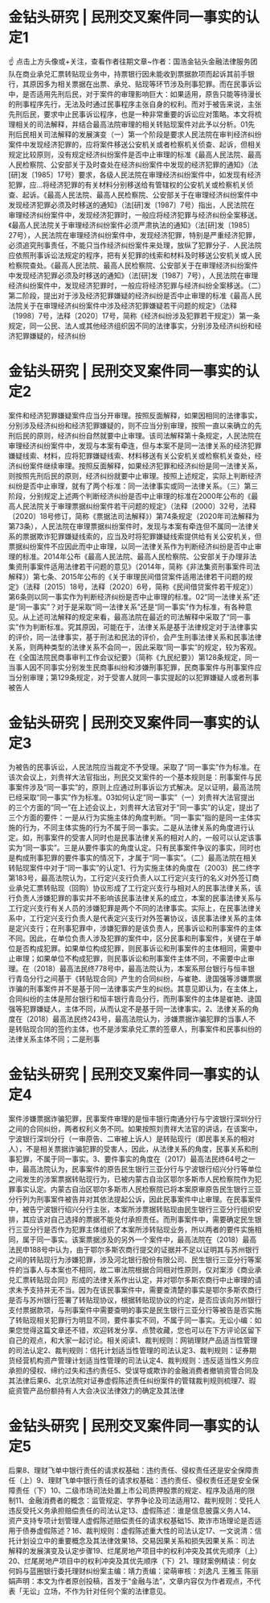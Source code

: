 # 金钻头研究 | 民刑交叉案件同一事实的认定1

☝ 点击上方头像或+关注，查看作者往期文章~作者：国浩金钻头金融法律服务团队在商业承兑汇票转贴现业务中，持票银行因未能收到票据款项而起诉其前手银行，其原因多为相关票据在出票、承兑、贴现等环节涉及刑事犯罪。而在民事诉讼中，是否适用先刑后民，对于案件的审理影响巨大：如果适用，原告只能等待漫长的刑事程序先行，无法及时通过民事程序主张自身的权利。而对于被告来说，主张先刑后民，要求中止民事诉讼程序，也是一种非常重要的诉讼应对策略。本文将梳理相关的司法解释，并结合最高法院审理的相关转贴现案件对此予以分析。01先刑后民相关司法解释的发展演变（一）第一个阶段是要求人民法院在审判经济纠纷案件中发现经济犯罪的，应将案件移送公安机关或者检察机关侦查、起诉，但相关规定比较原则，没有规定经济纠纷案件是否中止审理的标准《最高人民法院、最高人民检察院、公安部关于及时查处在经济纠纷案件中发现的经济犯罪的通知》（法[研]发〔1985〕17号）要求，各级人民法院在审理经济纠纷案件中，如发现有经济犯罪，应…将经济犯罪的有关材料分别移送给有管辖权的公安机关或检察机关侦查、起诉。《最高人民法院、最高人民检察院、公安部关于在审理经济纠纷案件中发现经济犯罪必须及时移送的通知》（法[研]发〔1987〕7号）指出，人民法院在审理经济纠纷案件中，发现经济犯罪时，一般应将经济犯罪与经济纠纷全案移送。《最高人民法院关于审理经济纠纷案件必须严肃执法的通知》（法[研]发〔1985〕27号），人民法院在审理经济纠纷案件中，发现经济犯罪，特别是严重经济犯罪，必须追究刑事责任，不能只当作经济纠纷案件来处理，放纵了犯罪分子．人民法院应依照刑事诉讼法规定的程序，把有关犯罪的线索和材料及时移送公安机关或人民检察院查处。《最高人民法院、最高人民检察院、公安部关于在审理经济纠纷案件中发现经济犯罪必须及时移送的通知》（法[研]发〔1987〕7号），人民法院在审理经济纠纷案件中，发现经济犯罪时，一般应将经济犯罪与经济纠纷全案移送。（二）第二阶段，提出对于涉及经济犯罪嫌疑的经济纠纷是否中止审理的标准《最高人民法院关于在审理经济纠纷案件中涉及经济犯罪嫌疑若干问题的规定》（法释〔1998〕7号，法释〔2020〕17号，简称《经济纠纷涉及犯罪若干规定》）第一条规定，同一公民、法人或其他经济组织因不同的法律事实，分别涉及经济纠纷和经济犯罪嫌疑的，经济纠纷

# 金钻头研究 | 民刑交叉案件同一事实的认定2

案件和经济犯罪嫌疑案件应当分开审理。按照反面解释，如果因相同的法律事实，分别涉及经济纠纷和经济犯罪嫌疑的，则不应当分别审理，按照一直以来确立的先刑后民的原则，经济纠纷自然就要中止审理。该司法解释第十条规定，人民法院在审理经济纠纷案件中，发现与本案有牵连，但与本案不是同一法律关系的经济犯罪嫌疑线索、材料，应将犯罪嫌疑线索、材料移送有关公安机关或检察机关查处，经济纠纷案件继续审理。按照反面解释，如果经济犯罪和经济纠纷是同一法律关系，则按照先刑后民的原则，经济纠纷就要中止审理。按照上述规定，实际上判断经济纠纷是否中止审理，就有了两个标准：同一法律事实或同一法律关系。（三）第三阶段，分别规定上述两个判断经济纠纷是否中止审理的标准在2000年公布的《最高人民法院关于审理票据纠纷案件若干问题的规定》（法释〔2000〕32号，法释〔2020〕18号修订，简称《票据法司法解释》）第74条规定（2020年司法解释为第73条），人民法院在审理票据纠纷案件时，发现与本案有牵连但不属同一法律关系的票据欺诈犯罪嫌疑线索的，应当及时将犯罪嫌疑线索提供给有关公安机关，但票据纠纷案件不应因此而中止审理，以同一法律关系作为判断经济纠纷是否中止审理的标准。2014年公布《最高人民法院、最高人民检察院、公安部关于办理非法集资刑事案件适用法律若干问题的意见》（2014年，简称《非法集资刑事案件司法解释》）第七条、2015年公布的《关于审理民间借贷案件适用法律若干问题的规定》（法释〔2015〕18号，法释〔2020〕6号，简称《民间借贷案件若干规定》）第6条则以同一事实作为判断经济纠纷是否中止审理的标准。02“同一法律关系”还是“同一事实”？对于是采取“同一法律关系”还是“同一事实”作为标准，有各种意见。从上述司法解释的规定来看，最高法院在最近的司法解释中采取了“同一事实”作为判断标准。究其原因，可能在于，法律关系是基于法律规定对于法律事实的评价，同一法律事实，基于刑法和民法的评价，会产生刑事法律关系和民事法律关系，则两种类型的法律关系不会同一，因此采取“同一事实”的规定，较为客观。在《全国法院民商事审判工作会议纪要》（简称《九民纪要》）第128条规定，同一当事人因不同事实分别发生民商事纠纷和涉嫌刑事犯罪，民商事案件与刑事案件应当分别审理；第129条规定，对于受害人就同一事实提起的以犯罪嫌疑人或者刑事被告人

# 金钻头研究 | 民刑交叉案件同一事实的认定3

为被告的民事诉讼，人民法院应当裁定不予受理。采取了“同一事实”作为标准。在该次会议上，刘贵祥大法官指出，刑民交叉案件的一个基本规则是：刑事案件与民事案件涉及“同一事实”的，原则上应通过刑事诉讼方式解决。足以证明，最高法院已经采取“同一事实”作为标准。03如何认定“同一事实”（一）刘贵祥大法官提出的三个方面的“同一”在上述会议上，刘贵祥大法官对于“同一事实”的认定，提出了三个方面的要件：一是从行为实施主体的角度判断。“同一事实”指的是同一主体实施的行为，不同主体实施的行为不属于同一事实。二是从法律关系的角度进行认定。如，刑事案件的受害人同时也是民事法律关系的相对人的，一般可以认定该事实为“同一事实”。三是从要件事实的角度认定。只有民事案件争议的事实，同时也是构成刑事犯罪的要件事实的情况下，才属于“同一事实”。（二）最高法院在相关转贴现案件中对于“同一事实”的认定1、行为实施主体的角度在（2003）民二终字第183号，最高法院认为，工行定兴支行负责人以工行定兴支行的名义对外签订商业承兑汇票转贴现（回购）协议形成了工行定兴支行与相对人的民事法律关系，该行负责人涉嫌犯罪的事实并不影响该民事法律关系的成立，本案的民事法律关系与工行定兴支行有关人员的涉嫌犯罪是两个不同的法律事实。实际上，在民事法律关系中，工行定兴支行负责人是代表定兴支行对外签署协议，该民事法律关系的主体是定兴支行；在刑事犯罪中，涉嫌犯罪的是该负责人，民事诉讼和刑事案件的主体不同。因此，在单位负责人涉及犯罪的案件中，区分民事和刑事案件，关键在于单位是否构成犯罪。如果单位构成犯罪，则民事诉讼和刑事案件的主体相同，需要中止审理；如果单位不构成犯罪，则民事诉讼和刑事案件主体不同，不需要中止审理。在（2018）最高法民终778号中，最高法院认为，本案系邢台银行与恒丰银行青岛分行之间基于《转贴现合同》产生的合同纠纷，与崔艳、逯国强等涉嫌票据诈骗的刑事案件并不是基于同一法律事实产生的纠纷。其意见即认为，在主体上，合同纠纷的主体是邢台银行和恒丰银行青岛分行，而刑事案件的主体是崔艳、逯国强等犯罪嫌疑人，主体不同，从而认定不是基于同一法律事实。2、法律关系的角度在（2018）最高法民终243号，最高法院认为，涉嫌票据诈骗犯罪的当事人不是转贴现合同的签约主体，也不是涉案承兑汇票的签章人，刑事案件和民事纠纷的法律关系主体不同；二是刑事

# 金钻头研究 | 民刑交叉案件同一事实的认定4

案件涉嫌票据诈骗犯罪，民事案件审理的是恒丰银行南通分行与宁波银行深圳分行之间的合同纠纷，两者权利义务不同。如果按照刘贵祥大法官的讲话，在该案中，宁波银行深圳分行（一审原告、二审被上诉人）是转贴现行（即民事关系的相对人），不是相关票据诈骗犯罪的受害人，因此，从法律关系的角度，民事关系和刑事犯罪，不属于同一事实。3、要件事实的角度在（2017）最高法民终64号之一中，最高法院认为，民事案件的原告民生银行三亚分行与宁波银行绍兴分行等单位之间发生的涉案票据转贴现行为，已被内蒙古自治区鄂尔多斯市人民检察院作为犯罪事实认定。内蒙古自治区鄂尔多斯市人民检察院已将本案原审原告民生银行三亚分行列为刑事案件被告并对其依法提起公诉，因此民事案件中止审理。在民事案件中，被告宁波银行绍兴分行主张，本案所涉票据转贴现由民生银行三亚分行组织安排，其应该对自己选择的票据不能兑付承担责任。而刑事案件中，需要确定民生银行三亚分行是否作为犯罪主体组织了本案所涉转贴现业务，所以两者的要件实施相同，属于同一事实。该案票据涉及的另外一个案件中，最高法院在（2018）最高法民申188号中认为，由于鄂尔多斯农商行提交的证据并不足以证明其与苏州银行之间的转贴现行为涉嫌犯罪，涉及河北银行股份有限公司、民生银行三亚分行等案件的当事人与本案也不相同，故二审法院根据合同相对性原则，仅对案涉《商业承兑汇票转贴现合同》形成的法律关系作出认定，并对鄂尔多斯农商行中止审理的请求未予支持并无不当。因为在该民事案件中，需要查清楚的事实是鄂尔多斯农商行是否与苏州银行签署了转贴现协议，根据转贴现协议的约定，是否应该向苏州银行支付票据款项，与刑事案件中需要查明的事实是民生银行三亚分行等被告是否实施了转贴现相关犯罪行为明显不同，要件事实不同，不属于同一事实。无讼小编：如果您觉得这篇文章还不错，欢迎转发分享、点赞收藏，您也可以在下方评论区留下自己的观点，和大家一起讨论。相关阅读1、裁判规则：网销理财产品适当性管理的司法认定2、裁判规则：信托计划适当性管理的司法认定3、裁判规则：证券期货经营机构资产管理计划适当性管理的司法认定4、裁判规则：违反适当性义务应承担的侵权、缔约过失和违约责任5、受误导或欺诈的金融消费者撤销资管合同及其法律后果6、北京法院对证券虚假陈述责任纠纷案件的管辖裁判规则梳理7、瑕疵资管产品份额持有人大会决议法律效力的确定及其法律

# 金钻头研究 | 民刑交叉案件同一事实的认定5

后果8、理财飞单中银行责任的请求权基础：违约责任、侵权责任还是安全保障责任（上）9、理财飞单中银行责任的请求权基础：违约责任、侵权责任还是安全保障责任（下）10、二级市场司法处置上市公司质押股票的规定、程序及适用的限制11、金融消费者的概念：监管规定、学界争论及司法适用12、裁判规则：受托人违反受托义务承担赔偿责任的司法认定13、虚假陈述：谁是信息披露义务人14、资产支持专项计划管理人虚假陈述赔偿责任的请求权基础15、欺诈市场理论是否适用于债券虚假陈述？16、裁判规则：虚假陈述重大性的司法认定17、一文说清：信托计划设立中的重要概念及其法律效果18、交易因果关系和损失因果关系：司法解释的发展演变及认定步骤19、烂尾房地产项目中的权利冲突及其优先顺序（上）20、烂尾房地产项目中的权利冲突及其优先顺序（下）21、理财案例精读：何女何妈与蓝圈银行委托理财纠纷案主编：靖力责编：梁萌审核：刘逸凡 王雅玉 陈丽娟声明：本文为作者原创投稿，首发于“金融与法”，文章内容仅为作者观点，不代表「无讼」立场，不作为针对任何个案的法律意见。

